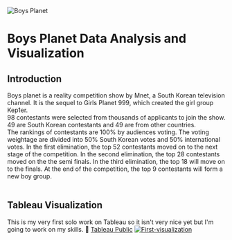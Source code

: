 <img src="https://event.mnetplus.world/image/banner/ef95de51-bd3b-4cbf-9650-446fc73b34bc" alt="Boys Planet"><br>
<body>
  <h1>Boys Planet Data Analysis and Visualization</h1>
  <h2>Introduction</h2>
Boys planet is a reality competition show by Mnet, a South Korean television channel. It is the sequel to Girls Planet 999, which created the girl group Kep1er.<br>
98 contestants were selected from thousands of applicants to join the show. 49 are South Korean contestants and 49 are from other countries.<br>
The rankings of contestants are 100% by audiences voting. The voting weightage are divided into 50% South Korean votes and 50% international votes. In the first elimination, the top 52 contestants moved on to the next stage of the competition. In the second elimination, the top 28 contestants moved on the the semi finals. In the third elimination, the top 18 will move on to the finals. At the end of the competition, the top 9 contestants will form a new boy group.
<br><br>
  <h2>Tableau Visualization</h2>
  This is my very first solo work on Tableau so it isn't very nice yet but I'm going to work on my skills. 🥺 <a href="https://public.tableau.com/shared/CMBFB7H68?:display_count=n&:origin=viz_share_link">Tableau Public</a>
  <a href="https://public.tableau.com/shared/CMBFB7H68?:display_count=n&:origin=viz_share_link"><img src="https://i.ibb.co/2jZKStS/First-visualization.png" alt="First-visualization" border="0"></a>

  </body>
